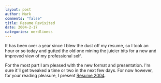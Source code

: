 ```yaml
--- 
layout: post
author: Mark
comments: "false"
title: Resume Revisited
date: 2004-2-17
categories: nerdliness
---
```

It has been over a year since I blew the dust off my resume, so I took an hour or so today and gutted the old one mining the juicier bits for a new and improved view of my professional self.

For the most part I am pleased with the new format and presentation. I'm sure it'll get tweaked a time or two in the next few days. For now however, for your reading pleasure, I present <a href="http://zanshin.net/resume.html" title="Mark's resume">Resume 2004</a>.
